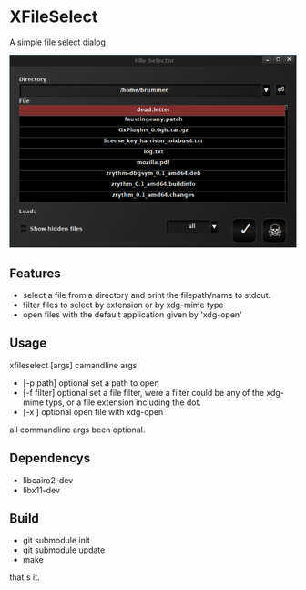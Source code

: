 # XFileSelect
A simple file select dialog 

![File-selector](https://github.com/brummer10/Xputty/raw/master/examples/File-selector.png)

## Features

- select a file from a directory and print the filepath/name to stdout.
- filter files to select by extension or by xdg-mime type
- open files with the default application given by 'xdg-open'

## Usage

xfileselect [args]
camandline args:
-   [-p path] optional set a path to open
-   [-f filter] optional set a file filter, were a filter could be any of the xdg-mime typs, or a file extension including the dot.
-   [-x ] optional open file with xdg-open

all commandline args been optional. 

## Dependencys

- libcairo2-dev
- libx11-dev

## Build
- git submodule init
- git submodule update
- make

that's it.
